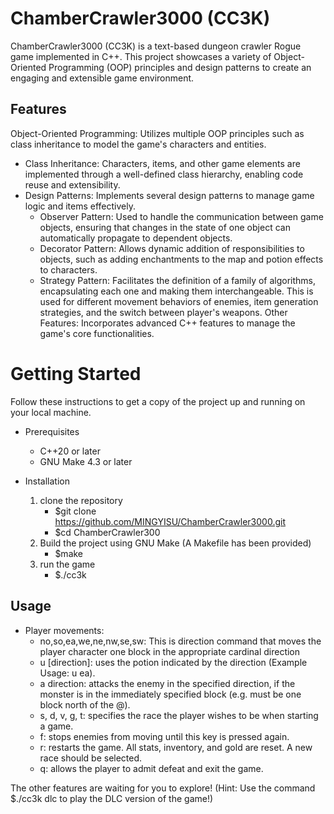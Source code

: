 # ChamberCrawler3000 (CC3K)
ChamberCrawler3000 (CC3K) is a text-based dungeon crawler Rogue game implemented in C++. This project showcases a variety of Object-Oriented Programming (OOP) principles and design patterns to create an engaging and extensible game environment.

## Features
Object-Oriented Programming: Utilizes multiple OOP principles such as class inheritance to model the game's characters and entities.
  - Class Inheritance: Characters, items, and other game elements are implemented through a well-defined class hierarchy, enabling code reuse and extensibility.
  - Design Patterns: Implements several design patterns to manage game logic and items effectively.
    * Observer Pattern: Used to handle the communication between game objects, ensuring that changes in the state of one object can automatically propagate to dependent objects.
    * Decorator Pattern: Allows dynamic addition of responsibilities to objects, such as adding enchantments to the map and potion effects to characters.
    * Strategy Pattern: Facilitates the definition of a family of algorithms, encapsulating each one and making them interchangeable. This is used for different movement behaviors of enemies, item generation strategies, and the switch between player's weapons.
Other Features: Incorporates advanced C++ features to manage the game's core functionalities.

# Getting Started
Follow these instructions to get a copy of the project up and running on your local machine.

- Prerequisites
  * C++20 or later
  * GNU Make 4.3 or later

- Installation
  1. clone the repository
     * $git clone https://github.com/MINGYISU/ChamberCrawler3000.git
     * $cd ChamberCrawler300
  3. Build the project using GNU Make (A Makefile has been provided)
     * $make
  5. run the game
     * $./cc3k

## Usage
- Player movements:
    * no,so,ea,we,ne,nw,se,sw: This is direction command that moves the player character one block in the appropriate cardinal direction
    * u [direction]: uses the potion indicated by the direction (Example Usage: u ea).
    * a direction: attacks the enemy in the specified direction, if the monster is in the immediately specified block (e.g. must
be one block north of the @).
    * s, d, v, g, t: specifies the race the player wishes to be when starting a game.
    * f: stops enemies from moving until this key is pressed again.
    * r: restarts the game. All stats, inventory, and gold are reset. A new race should be selected.
    * q: allows the player to admit defeat and exit the game.

The other features are waiting for you to explore! (Hint: Use the command $./cc3k dlc to play the DLC version of the game!)
